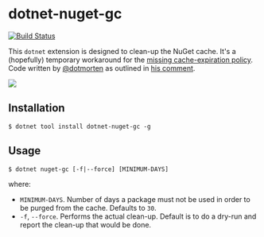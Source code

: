 # dotnet-nuget-gc

[![Build Status](https://terrajobst.visualstudio.com/dotnet-nuget-gc/_apis/build/status/terrajobst.dotnet-nuget-gc?branchName=master)](https://terrajobst.visualstudio.com/dotnet-nuget-gc/_build/latest?definitionId=15)

This `dotnet` extension is designed to clean-up the NuGet cache. It's a
(hopefully) temporary workaround for the [missing cache-expiration
policy][nuget-issue]. Code written by [@dotmorten] as outlined in [his
comment][code-origin].

[![](docs/thumbnail.png)](https://www.youtube.com/watch?v=2nNJly4uim0)

[@dotmorten]: https://githun.com/dotMorten
[nuget-issue]: https://github.com/NuGet/Home/issues/4980
[code-origin]: https://github.com/NuGet/Home/issues/4980#issuecomment-432512640

## Installation

    $ dotnet tool install dotnet-nuget-gc -g

## Usage

    $ dotnet nuget-gc [-f|--force] [MINIMUM-DAYS]

where:

* `MINIMUM-DAYS`. Number of days a package must not be used in order to be
  purged from the cache. Defaults to `30`.
* `-f`, `--force`. Performs the actual clean-up. Default is to do a dry-run
  and report the clean-up that would be done.
